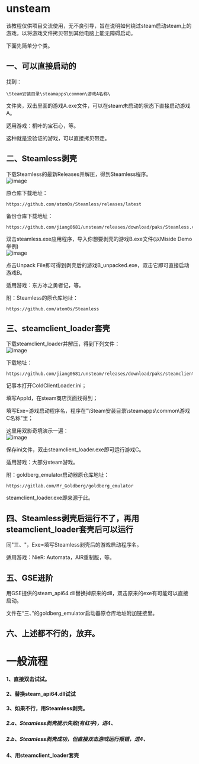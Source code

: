 # unsteam
该教程仅供项目交流使用，无不良引导，旨在说明如何绕过steam启动steam上的游戏，以将游戏文件拷贝带到其他电脑上能无障碍启动。  

下面先简单分个类。   

## 一、可以直接启动的  
找到：
    
    \Steam安装目录\steamapps\common\游戏A名称\
文件夹，双击里面的游戏A.exe文件，可以在steam未启动的状态下直接启动游戏A。  

适用游戏：桐叶的宝石心，等。  

这种就是没验证的游戏，可以直接拷贝带走。

## 二、Steamless剥壳  
下载Steamless的最新Releases并解压，得到Steamless程序。  
![image](https://github.com/user-attachments/assets/2a26f232-c9e3-4b75-a90d-07988f148a5e)  

原仓库下载地址：  

    https://github.com/atom0s/Steamless/releases/latest
备份仓库下载地址：

    https://github.com/jiang0681/unsteam/releases/download/paks/Steamless.v3.1.0.5.-.by.atom0s.zip
双击steamless.exe应用程序，导入你想要剥壳的游戏B.exe文件(以Miside Demo举例)  
![image](https://github.com/user-attachments/assets/ac08f9b8-fa2e-438d-a542-86acb097e02c)  

点击Unpack File即可得到剥壳后的游戏B_unpacked.exe，双击它即可直接启动游戏B。  

适用游戏：东方冰之勇者记，等。  

附：Steamless的原仓库地址：  

    https://github.com/atom0s/Steamless

## 三、steamclient_loader套壳  
下载steamclient_loader并解压，得到下列文件：  
![image](https://github.com/user-attachments/assets/f3d947ed-df63-4930-a0eb-9559fe7dff83)  

下载地址：  

    https://github.com/jiang0681/unsteam/releases/download/paks/steamclient_loader.zip
记事本打开ColdClientLoader.ini；  

填写AppId，在steam商店页面找得到；  

填写Exe=游戏启动程序名，程序在"\Steam安装目录\steamapps\common\游戏C名称\"里；  

这里用双影奇境演示一遍：  
![image](https://github.com/user-attachments/assets/831b8449-5117-4521-93db-42d656f2837c)  

保存ini文件，双击steamclient_loader.exe即可运行游戏C。   

适用游戏：大部分steam游戏。  

附：goldberg_emulator启动器原仓库地址：  
    
    https://gitlab.com/Mr_Goldberg/goldberg_emulator
    
steamclient_loader.exe即来源于此。  

## 四、Steamless剥壳后运行不了，再用steamclient_loader套壳后可以运行  

同"三、"，Exe=填写Steamless剥壳后的游戏启动程序名。  

适用游戏：NieR: Automata，AIR重制版，等。  

## 五、GSE进阶
用GSE提供的steam_api64.dll替换掉原来的dll，双击原来的exe有可能可以直接启动。  

文件在“三、”的goldberg_emulator启动器原仓库地址附加链接里。  
## 六、上述都不行的，放弃。  

  
# 一般流程  
#### 1、直接双击试试。  
#### 2、替换steam_api64.dll试试
#### 3、如果不行，用Steamless剥壳。  
##### 2.a、Steamless剥壳提示失败(有红字)，进4、  
##### 2.b、Steamless剥壳成功，但直接双击游戏运行报错，进4、   
#### 4、用steamclient_loader套壳
